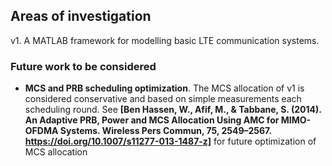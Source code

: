 ## Areas of investigation


v1. A MATLAB framework for modelling basic LTE communication systems.

### Future work to be considered

- **MCS and PRB scheduling optimization**. The MCS allocation of v1 is considered conservative and based on simple measurements each scheduling round. See __[Ben Hassen, W., Afif, M., & Tabbane, S. (2014). An Adaptive PRB, Power and MCS Allocation Using AMC for MIMO-OFDMA Systems. Wireless Pers Commun, 75, 2549–2567. https://doi.org/10.1007/s11277-013-1487-z]__ for future optimization of MCS allocation
